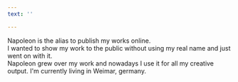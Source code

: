 ```yaml
---
text: ''

---
```

Napoleon is the alias to publish my works online.   
I wanted to show my work to the public without using my real name and just went on with it.   
Napoleon grew over my work and nowadays I use it for all my creative output. I'm currently living in Weimar, germany.